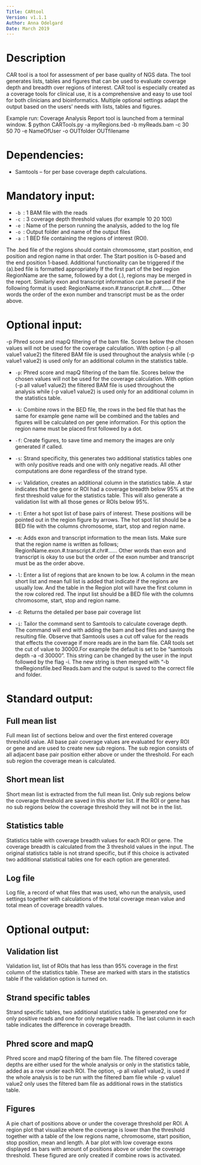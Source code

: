 ```yaml
---
Title: CARtool
Version: v1.1.1
Author: Anna Odelgard
Date: March 2019
---
```


# Description
CAR tool is a tool for assessment of per base quality of NGS data.
The tool generates lists, tables and figures that can be used to evaluate coverage depth and breadth over regions of interest.
CAR tool is especially created as a coverage tools for clinical use, it is a comprehensive and easy to use tool for both clinicians and bioinformatics.
Multiple optional settings adapt the output based on the users’ needs with lists, tables and figures.

Example run: Coverage Analysis Report tool is launched from a terminal window.
$ python CARTools.py -a myRegions.bed -b myReads.bam -c 30 50 70 -e NameOfUser -o OUTfolder OUTfilename



# Dependencies:
- Samtools – for per base coverage depth calculations.

# Mandatory input:

* `-b `: 1 BAM file with the reads
* `-c `: 3 coverage depth threshold values (for example 10 20 100)
* `-e `: Name of the person running the analysis, added to the log file
* `-o `: Output folder and name of the output files
* `-a `: 1 BED file containing the regions of interest (ROI).

The .bed file of the regions should contain chromosome, start position, end position and region name in that order.
The Start position is 0-based and the end position 1-based.
Additional functionality can be triggered if the (a).bed file is formatted appropriately
If the first part of the bed region RegionName are the same, followed by a dot (.), regions may be merged in the report.
Similarly exon and transcript information can be parsed if the following format is used:
RegionName.exon.#.transcript.#.chr#...... Other words
the order of the exon number and transcript must be as the order above.


# Optional input:
-p Phred score and mapQ filtering of the bam file. Scores below the chosen values will not be used
for the coverage calculation. With option (-p all value1 value2) the filtered BAM file is used
throughout the analysis while (-p value1 value2) is used only for an additional column in the statistics table.

* `-p`: Phred score and mapQ filtering of the bam file. Scores below the chosen values will not be used for the coverage calculation. With option (-p all value1 value2) the filtered BAM file is used throughout the analysis while (-p value1 value2) is used only for an additional column in the statistics table.

* `-k`: Combine rows in the BED file, the rows in the bed file that has the same for example gene name will be combined and the tables and figures will be calculated on per gene information. For this option the region name must be placed first followed by a dot.

* `-f`: Create figures, to save time and memory the images are only generated if called.

* `-s`: Strand specificity, this generates two additional statistics tables one with only positive reads and one with only negative reads. All other computations are done regardless of the strand type.

* `-v`: Validation, creates an additional column in the statistics table. A star indicates that the gene or ROI had a coverage breadth below 95% at the first threshold value for the statistics table. This will also generate a validation list with all those genes or ROIs below 95%.

* `-t`: Enter a hot spot list of base pairs of interest. These positions will be pointed out in the region figure by arrows. The hot spot list should be a BED file with the columns chromosome, start, stop and region name.

* `-m`: Adds exon and transcript information to the mean lists. Make sure that the region name is written as follows; RegionName.exon.#.transcript.#.chr#...... Other words than exon and transcript is okay to use but the order of the exon number and transcript must be as the order above.

* `-l`: Enter a list of regions that are known to be low. A column in the mean short list and mean full list is added that indicate if the regions are usually low.  And the table in the Region plot will have the first column in the row colored red. The input list should be a BED file with the columns chromosome, start, stop and region name.

* `-d`: Returns the detailed per base pair coverage list

* `-i`: Tailor the command sent to Samtools to calculate coverage depth. The command will end with adding the bam and bed files and saving the resulting file. Observe that Samtools uses a cut off value for the reads that effects the coverage if more reads are in the bam file. CAR tools set the cut of value to 30000.For example the default is set to be “samtools depth -a -d 30000”. This string can be changed by the user in the input followed by the flag -i. The new string is then merged with “-b theRegionsfile.bed Reads.bam and the output is saved to the correct file and folder.

# Standard output:

## Full mean list
Full mean list of sections below and over the first entered coverage threshold value. All base pair
coverage values are evaluated for every ROI or gene and are used to create new sub regions. The sub
region consists of all adjacent base pair position either above or under the threshold. For each sub
region the coverage mean is calculated.

## Short mean list
Short mean list is extracted from the full mean list. Only sub regions below the coverage threshold
are saved in this shorter list. If the ROI or gene has no sub regions below the coverage threshold they
will not be in the list.

## Statistics table
Statistics table with coverage breadth values for each ROI or gene. The coverage breadth is
calculated from the 3 threshold values in the input. The original statistics table is not strand specific,
but if this choice is activated two additional statistical tables one for each option are generated.

## Log file
Log file, a record of what files that was used, who run the analysis, used settings together with
calculations of the total coverage mean value and total mean of coverage breadth values.

# Optional output:
## Validation list
Validation list, list of ROIs that has less than 95% coverage in the first column of the statistics table.
These are marked with stars in the statistics table if the validation option is turned on.

## Strand specific tables
Strand specific tables, two additional statistics table is generated one for only positive reads and one
for only negative reads. The last column in each table indicates the difference in coverage breadth.

## Phred score and mapQ
Phred score and mapQ filtering of the bam file. The filtered coverage depths are either used for the
whole analysis or only in the statistics table, added as a row under each ROI. The option, -p all value1
value2, is used if the whole analysis is to be run with the filtered bam file while -p value1 value2 only
uses the filtered bam file as additional rows in the statistics table.

## Figures
A pie chart of positions above or under the coverage threshold per ROI.
A region plot that visualize where the coverage is lower than the threshold together with a table of
the low regions name, chromosome, start position, stop position, mean and length.
A bar plot with low coverage exons displayed as bars with amount of positions above or under the
coverage threshold. These figured are only created if combine rows is activated.
